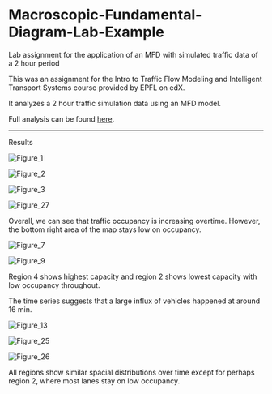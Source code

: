 # Macroscopic-Fundamental-Diagram-Lab-Example
Lab assignment for the application of an MFD with simulated traffic data of a 2 hour period

This was an assignment for the Intro to Traffic Flow Modeling and Intelligent Transport Systems course provided by EPFL on edX.

It analyzes a 2 hour traffic simulation data using an MFD model.

Full analysis can be found [here](https://github.com/xmskk/Macroscopic-Fundamental-Diagram-Lab-Example/files/7655771/Lab_example.pdf).

----------------------------------------------------------------------------------------------------------------------------------------------------

Results

![Figure_1](https://user-images.githubusercontent.com/28818052/144744935-6f66e7e8-9a07-496e-ac5f-a1accb8a1cf5.png)

![Figure_2](https://user-images.githubusercontent.com/28818052/144744938-e6aafc68-7730-4f9f-a4f1-df8c3038419a.png)

![Figure_3](https://user-images.githubusercontent.com/28818052/144744939-e8e15129-170c-4b69-9fc1-313544de2ca4.png)

![Figure_27](https://user-images.githubusercontent.com/28818052/144744961-b2d47c2d-fe03-4aee-b5d3-fe9f1afda45b.png)

Overall, we can see that traffic occupancy is increasing overtime. However, the bottom right area of the map stays low on occupancy.

![Figure_7](https://user-images.githubusercontent.com/28818052/144744980-8076580b-1c56-4e5f-9b82-7d2071365687.png)

![Figure_9](https://user-images.githubusercontent.com/28818052/144744981-78265bd2-6259-43b4-834d-0db4b938dae0.png)

Region 4 shows highest capacity and region 2 shows lowest capacity with low occupancy throughout.

The time series suggests that a large influx of vehicles happened at around 16 min.

![Figure_13](https://user-images.githubusercontent.com/28818052/144745079-13789c7e-e7c5-47a4-9113-c5f3f18f8293.png)

![Figure_25](https://user-images.githubusercontent.com/28818052/144745089-5bf4ea76-dcef-42bc-a9a9-d7dae374261e.png)

![Figure_26](https://user-images.githubusercontent.com/28818052/144745092-a424149b-0857-4105-a3e5-5545f784825f.png)

All regions show similar spacial distributions over time except for perhaps region 2, where most lanes stay on low occupancy.
